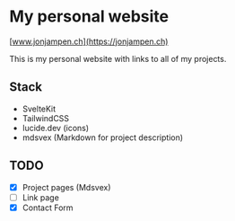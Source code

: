 # My personal website
[www.jonjampen.ch](https://jonjampen.ch)

This is my personal website with links to all of my projects.

## Stack
- SvelteKit
- TailwindCSS
- lucide.dev (icons)
- mdsvex (Markdown for project description)

## TODO
- [x] Project pages (Mdsvex)
- [ ] Link page
- [x] Contact Form